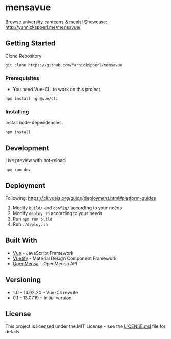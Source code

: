 # mensavue

Browse university canteens & meals!
Showcase: http://yannickspoerl.me/mensavue/

## Getting Started

Clone Repository

```
git clone https://github.com/YannickSpoerl/mensavue
```

### Prerequisites

- You need Vue-CLI to work on this project.

```
npm install -g @vue/cli
```

### Installing

Install node-dependencies.

```
npm install
```

## Development

Live preview with hot-reload

```
npm run dev
```

## Deployment

Following: https://cli.vuejs.org/guide/deployment.html#platform-guides

1. Modify `build/` and `config/` according to your needs
2. Modify `deploy.sh` according to your needs
3. Run ```npm run build```
4. Run ```./deploy.sh```
## Built With

* [Vue](https://vuejs.org/) - JavaScript Framework
* [Vuetify](https://vuetifyjs.com) - Material Design Component Framework
* [OpenMensa](http://openmensa.org/) - OpenMensa API

## Versioning

- 1.0 - 14.02.20 - Vue-Cli rewrite
- 0.1 - 13.07.19 - Initial version

## License

This project is licensed under the MIT License - see the [LICENSE.md](LICENSE.md) file for details
